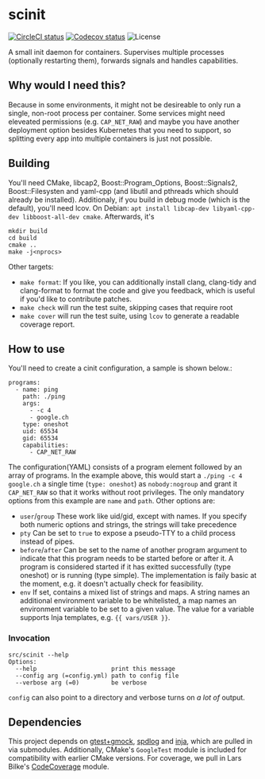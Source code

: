 # scinit
[![CircleCI status](https://img.shields.io/circleci/project/github/vs-eth/scinit/master.svg?style=shield)](https://circleci.com/gh/vs-eth/cinit/tree/master)
[![Codecov status](https://img.shields.io/codecov/c/github/vs-eth/scinit/master.svg?style=popout)](https://codecov.io/gh/vs-eth/scinit)
![License](https://img.shields.io/github/license/vs-eth/scinit.svg?style=popout)

A small init daemon for containers. Supervises multiple processes (optionally
restarting them), forwards signals and handles capabilities.

## Why would I need this?
Because in some environments, it might not be desireable to only run a single,
non-root process per container. Some services might need eleveated permissions
(e.g. `CAP_NET_RAW`) and maybe you have another deployment option besides
Kubernetes that you need to support, so splitting every app into multiple
containers is just not possible.

## Building
You'll need CMake, libcap2, Boost::Program_Options, Boost::Signals2,
Boost::Filesysten and yaml-cpp (and libutil and pthreads which should already be
installed). Additionaly, if you build in debug mode (which is the default),
you'll need lcov. On Debian:
`apt install libcap-dev libyaml-cpp-dev libboost-all-dev cmake`. Afterwards,
it's
```
mkdir build
cd build
cmake ..
make -j<nprocs>
```
Other targets:
  * `make format`: If you like, you can additionally install clang, clang-tidy and clang-format to format the code and give you feedback, which is useful if you'd like to contribute patches.
  * `make check` will run the test suite, skipping cases that require root
  * `make cover` will run the test suite, using `lcov` to generate a readable coverage report.

## How to use
You'll need to create a cinit configuration, a sample is shown below.:
```
programs:
  - name: ping
    path: ./ping
    args:
      - -c 4
      - google.ch
    type: oneshot
    uid: 65534
    gid: 65534
    capabilities:
      - CAP_NET_RAW
```
The configuration(YAML) consists of a program element followed by an array of
programs. In the example above, this would start a `./ping -c 4 google.ch` a
single time (`type: oneshot`) as `nobody:nogroup` and grant it `CAP_NET_RAW` so
that it works without root privileges. The only mandatory options from this
example are `name` and `path`. Other options are:

* `user`/`group` These work like uid/gid, except with names. If you specify both numeric options and strings, the strings will take precedence
* `pty` Can be set to `true` to expose a pseudo-TTY to a child process instead of pipes.
* `before`/`after` Can be set to the name of another program argument to indicate that this program needs to be started before or after it. A program is considered started if it has exitted successfully (type oneshot) or is running (type simple). The implementation is faily basic at the moment, e.g. it doesn't actually check for feasibility.
* `env` If set, contains a mixed list of strings and maps. A string names an additional environment variable to be whitelisted, a map names an environment variable to be set to a given value. The value for a variable supports Inja templates, e.g. `{{ vars/USER }}`.

### Invocation
```
src/scinit --help
Options:
  --help                     print this message
  --config arg (=config.yml) path to config file
  --verbose arg (=0)         be verbose
```
`config` can also point to a directory and verbose turns on *a lot of* output.


## Dependencies
This project depends on [gtest+gmock](https://github.com/google/googletest),
[spdlog](https://github.com/gabime/spdlog) and
[inja](https://github.com/pantor/inja), which are pulled in via submodules.
Additionally, CMake's `GoogleTest` module is included for compatibility with
earlier CMake versions. For coverage, we pull in Lars Bilke's
[CodeCoverage](https://github.com/bilke/cmake-modules/blob/add62f1ebc5412e9eb3b846f73770f7ea31440e9/CodeCoverage.cmake) module.
